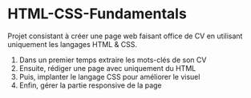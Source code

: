 # HTML-CSS-Fundamentals

Projet consistant à créer une page web faisant office de CV en utilisant uniquement les langages HTML & CSS.

1. Dans un premier temps extraire les mots-clés de son CV
2. Ensuite, rédiger une page avec uniquement du HTML
3. Puis, implanter le langage CSS pour améliorer le visuel
4. Enfin, gérer la partie responsive de la page
